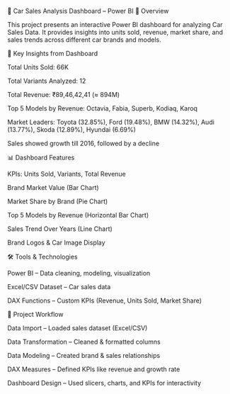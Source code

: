 🚗 Car Sales Analysis Dashboard – Power BI
📌 Overview

This project presents an interactive Power BI dashboard for analyzing Car Sales Data.
It provides insights into units sold, revenue, market share, and sales trends across different car brands and models.

🎯 Key Insights from Dashboard

Total Units Sold: 66K

Total Variants Analyzed: 12

Total Revenue: ₹89,46,42,41 (≈ 894M)

Top 5 Models by Revenue: Octavia, Fabia, Superb, Kodiaq, Karoq

Market Leaders: Toyota (32.85%), Ford (19.48%), BMW (14.32%), Audi (13.77%), Skoda (12.89%), Hyundai (6.69%)

Sales showed growth till 2016, followed by a decline

📊 Dashboard Features

KPIs: Units Sold, Variants, Total Revenue

Brand Market Value (Bar Chart)

Market Share by Brand (Pie Chart)

Top 5 Models by Revenue (Horizontal Bar Chart)

Sales Trend Over Years (Line Chart)

Brand Logos & Car Image Display

🛠️ Tools & Technologies

Power BI – Data cleaning, modeling, visualization

Excel/CSV Dataset – Car sales data

DAX Functions – Custom KPIs (Revenue, Units Sold, Market Share)

📂 Project Workflow

Data Import – Loaded sales dataset (Excel/CSV)

Data Transformation – Cleaned & formatted columns

Data Modeling – Created brand & sales relationships

DAX Measures – Defined KPIs like revenue and growth rate

Dashboard Design – Used slicers, charts, and KPIs for interactivity

